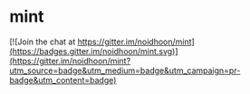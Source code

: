 # mint

[![Join the chat at https://gitter.im/noidhoon/mint](https://badges.gitter.im/noidhoon/mint.svg)](https://gitter.im/noidhoon/mint?utm_source=badge&utm_medium=badge&utm_campaign=pr-badge&utm_content=badge)